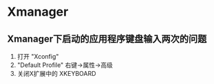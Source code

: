 # Xmanager
## Xmanager下启动的应用程序键盘输入两次的问题
1. 打开 "Xconfig"
2. "Default Profile" 右键->属性->高级
3. 关闭X扩展中的 XKEYBOARD